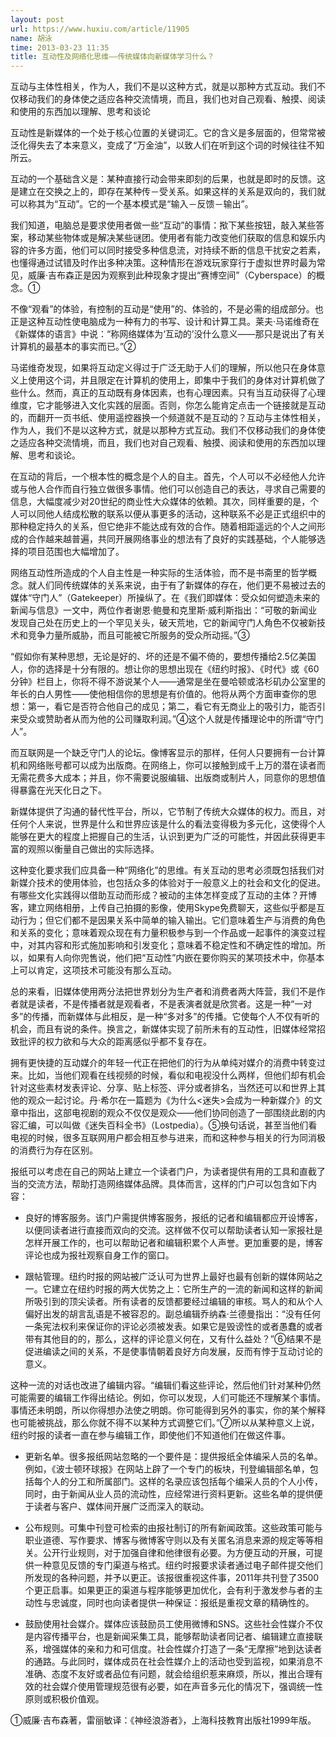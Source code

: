 ```yaml
---
layout: post
url: https://www.huxiu.com/article/11905
name: 胡泳
time: 2013-03-23 11:35
title: 互动性及网络化思维——传统媒体向新媒体学习什么？
---
```

互动与主体性相关，作为人，我们不是以这种方式，就是以那种方式互动。我们不仅移动我们的身体使之适应各种交流情境，而且，我们也对自己观看、触摸、阅读和使用的东西加以理解、思考和谈论

互动性是新媒体的一个处于核心位置的关键词汇。它的含义是多层面的，但常常被泛化得失去了本来意义，变成了“万金油”，以致人们在听到这个词的时候往往不知所云。

互动的一个基础含义是：某种直接行动会带来即刻的后果，也就是即时的反馈。这是建立在交换之上的，即存在某种传－受关系。如果这样的关系是双向的，我们就可以称其为“互动”。它的一个基本模式是“输入－反馈－输出”。

我们知道，电脑总是要求使用者做一些“互动”的事情：揿下某些按钮，敲入某些答案，移动某些物体或是解决某些谜团。使用者有能力改变他们获取的信息和娱乐内容的许多方面，他们可以同时接受多种信息流，对持续不断的信息干扰安之若素，也懂得通过试错及时作出多种决策。这种情形在游戏玩家穿行于虚拟世界时最为常见，威廉·吉布森正是因为观察到此种现象才提出“赛博空间”（Cyberspace）的概念。①

不像“观看”的体验，有控制的互动是“使用”的、体验的，不是必需的组成部分。也正是这种互动性使电脑成为一种有力的书写、设计和计算工具。莱夫·马诺维奇在《新媒体的语言》中说：“称网络媒体为‘互动的’没什么意义——那只是说出了有关计算机的最基本的事实而已。”②

马诺维奇发现，如果将互动定义得过于广泛无助于人们的理解，所以他只在身体意义上使用这个词，并且限定在计算机的使用上，即集中于我们的身体对计算机做了些什么。然而，真正的互动既有身体因素，也有心理因素。只有当互动获得了心理维度，它才能够进入文化实践的层面。否则，你怎么能肯定点击一个链接就是互动的，而翻开一页书纸、使用遥控器换一个频道就不是互动的？互动与主体性相关，作为人，我们不是以这种方式，就是以那种方式互动。我们不仅移动我们的身体使之适应各种交流情境，而且，我们也对自己观看、触摸、阅读和使用的东西加以理解、思考和谈论。

在互动的背后，一个根本性的概念是个人的自主。首先，个人可以不必经他人允许或与他人合作而自行独立做很多事情。他们可以创造自己的表达，寻求自己需要的信息，大幅度减少对20世纪的商业性大众媒体的依赖。其次，同样重要的是，个人可以同他人结成松散的联系以便从事更多的活动，这种联系不必是正式组织中的那种稳定持久的关系，但它绝非不能达成有效的合作。随着相距遥远的个人之间形成的合作越来越普遍，共同开展网络事业的想法有了良好的实践基础，个人能够选择的项目范围也大幅增加了。

网络互动性所造成的个人自主性是一种实际的生活体验，而不是书斋里的哲学概念。就人们同传统媒体的关系来说，由于有了新媒体的存在，他们更不易被过去的媒体“守门人”（Gatekeeper）所操纵了。在《我们即媒体：受众如何塑造未来的新闻与信息》一文中，两位作者谢恩·鲍曼和克里斯·威利斯指出：“可敬的新闻业发现自己处在历史上的一个罕见关头，破天荒地，它的新闻守门人角色不仅被新技术和竞争力量所威胁，而且可能被它所服务的受众所动摇。”③

“假如你有某种思想，无论是好的、坏的还是不偏不倚的，要想传播给2.5亿美国人，你的选择是十分有限的。想让你的思想出现在《纽约时报》、《时代》或《60分钟》栏目上，你将不得不游说某个人——通常是坐在曼哈顿或洛杉矶办公室里的年长的白人男性——使他相信你的思想是有价值的。他将从两个方面审查你的思想：第一，看它是否符合他自己的成见；第二，看它有无商业上的吸引力，能否引来受众或赞助者从而为他的公司赚取利润。”④这个人就是传播理论中的所谓“守门人”。

而互联网是一个缺乏守门人的论坛。像博客显示的那样，任何人只要拥有一台计算机和网络账号都可以成为出版商。在网络上，你可以接触到成千上万的潜在读者而无需花费多大成本；并且，你不需要说服编辑、出版商或制片人，同意你的思想值得暴露在光天化日之下。

新媒体提供了沟通的替代性平台，所以，它节制了传统大众媒体的权力。而且，对任何个人来说，世界是什么和世界应该是什么的看法变得极为多元化，这使得个人能够在更大的程度上把握自己的生活，认识到更为广泛的可能性，并因此获得更丰富的观照以衡量自己做出的实际选择。

这种变化要求我们应具备一种“网络化”的思维。有关互动的思考必须既包括我们对新媒介技术的使用体验，也包括众多的体验对于一般意义上的社会和文化的促进。有哪些文化实践得以借助互动而形成？被动的主体怎样变成了互动的主体？开博客，建立网络相册，上传自己拍摄的影像，使用Skype免费聊天，这些似乎都是互动行为；但它们都不是因果关系中简单的输入输出。它们意味着生产与消费的角色和关系的变化；意味着观众现在有力量积极参与到一个作品或一起事件的演变过程中，对其内容和形式施加影响和引发变化；意味着不稳定性和不确定性的增加。所以，如果有人向你兜售说，他们把“互动性”内嵌在要你购买的某项技术中，你基本上可以肯定，这项技术可能没有那么互动。

总的来看，旧媒体使用两分法把世界划分为生产者和消费者两大阵营，我们不是作者就是读者，不是传播者就是观看者，不是表演者就是欣赏者。这是一种“一对多”的传播，而新媒体与此相反，是一种“多对多”的传播。它使每个人不仅有听的机会，而且有说的条件。换言之，新媒体实现了前所未有的互动性，旧媒体经常招致批评的权力欲和与大众的距离感似乎都不复存在。

拥有更快捷的互动媒介的年轻一代正在把他们的行为从单纯对媒介的消费中转变过来。比如，当他们观看在线视频的时候，看似和电视没什么两样，但他们却有机会针对这些素材发表评论、分享、贴上标签、评分或者排名，当然还可以和世界上其他的观众一起讨论。丹·希尔在一篇题为《为什么<迷失>会成为一种新媒介》的文章中指出，这部电视剧的观众不仅仅是观众——他们协同创造了一部围绕此剧的内容汇编，可以叫做《迷失百科全书》（Lostpedia）。⑤换句话说，甚至当他们看电视的时候，很多互联网用户都会相互参与进来，而和这种参与相关的行为同消极的消费行为存在区别。

报纸可以考虑在自己的网站上建立一个读者门户，为读者提供有用的工具和直截了当的交流方法，帮助打造网络媒体品牌。具体而言，这样的门户可以包含如下内容：

* 良好的博客服务。该门户需提供博客服务，报纸的记者和编辑都应开设博客，以便同读者进行直接而双向的交流。这样做不仅可以帮助读者认知一家报社是怎样开展工作的，也可以帮助记者和编辑积累个人声誉。更加重要的是，博客评论也成为报社观察自身工作的窗口。

* 跟帖管理。纽约时报的网站被广泛认可为世界上最好也最有创新的媒体网站之一。它建立在纽约时报的两大优势之上：它所生产的一流的新闻和这样的新闻所吸引到的顶尖读者。所有读者的反馈都要经过编辑的审核。骂人的和从个人偏好出发的胡言乱语是不被容忍的。副总编辑乔纳森·兰德曼指出：“没有任何一条宪法权利来保证你的评论必须被发表。如果它是毁谤性的或者愚蠢的或者带有其他目的的，那么，这样的评论意义何在，又有什么益处？”⑥结果不是促进编读之间的关系，不是使事情朝着良好方向发展，反而有悖于互动讨论的意义。

这种一流的对话也改进了编辑内容。“编辑们看这些评论，然后他们针对某种仍然可能需要的编辑工作得出结论。例如，你可以发现，人们可能还不理解某个事情。事情还未明朗，所以你得想办法使之明朗。你可能得到另外的事实，你的某个解释也可能被挑战，那么你就不得不以某种方式调整它们。”⑦所以从某种意义上说，纽约时报的读者一直在参与编辑工作，即使他们不知道他们在做这件事。

* 更新名单。很多报纸网站忽略的一个要件是：提供报纸全体编采人员的名单。例如，《波士顿环球报》在网站上辟了一个专门的板块，刊登编辑部名单，包括每个人的分工和所属部门。这样的名录应该包括每个编采人员的个人小传，同时，由于新闻从业人员的流动性，应经常进行资料更新。这些名单的提供便于读者与客户、媒体间开展广泛而深入的联动。

* 公布规则。可集中刊登可检索的由报社制订的所有新闻政策。这些政策可能与职业道德、写作要求、博客与微博客守则以及有关匿名消息来源的规定等等相关。公开行业规则，对于加强自律和他律很有必要。为方便互动的开展，可提供一种意见反馈的专门渠道与格式。纽约时报要求读者通过电子邮件提交他们所发现的各种问题，并予以更正。该报很重视这件事，2011年共刊登了3500个更正启事。如果更正的渠道与程序能够更加优化，会有利于激发参与者的主动性与忠诚度，同时也向读者提供一种保证：报纸是重视文章的精确性的。

* 鼓励使用社会媒介。媒体应该鼓励员工使用微博和SNS。这些社会性媒介不仅是内容传播平台，也是新闻采集工具，能够帮助读者同记者、编辑建立直接联系，增强媒体的亲和力和可信度。社会性媒介打造了一条“无摩擦”地到达读者的通路。与此同时，媒体成员在社会性媒介上的活动也受到监视，如果消息不准确、态度不友好或者品位有问题，就会给组织惹来麻烦，所以，推出合理有效的社会媒介使用管理规范很有必要，如在声音多元化的情况下，强调统一性原则或积极价值观。

①威廉·吉布森著，雷丽敏译：《神经浪游者》，上海科技教育出版社1999年版。

